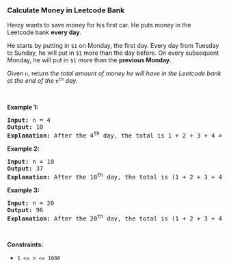 
<h3>Calculate Money in Leetcode Bank</h3>
<div><p>Hercy wants to save money for his first car. He puts money in the Leetcode bank <strong>every day</strong>.</p>
<p>He starts by putting in <code>$1</code> on Monday, the first day. Every day from Tuesday to Sunday, he will put in <code>$1</code> more than the day before. On every subsequent Monday, he will put in <code>$1</code> more than the <strong>previous Monday</strong>.<span style="display: none;"> </span></p>
<p>Given <code>n</code>, return <em>the total amount of money he will have in the Leetcode bank at the end of the </em><code>n<sup>th</sup></code><em> day.</em></p>
<p> </p>
<p><strong>Example 1:</strong></p>
<pre><strong>Input:</strong> n = 4
<strong>Output:</strong> 10
<strong>Explanation:</strong> After the 4<sup>th</sup> day, the total is 1 + 2 + 3 + 4 = 10.
</pre>
<p><strong>Example 2:</strong></p>
<pre><strong>Input:</strong> n = 10
<strong>Output:</strong> 37
<strong>Explanation:</strong> After the 10<sup>th</sup> day, the total is (1 + 2 + 3 + 4 + 5 + 6 + 7) + (2 + 3 + 4) = 37. Notice that on the 2<sup>nd</sup> Monday, Hercy only puts in $2.
</pre>
<p><strong>Example 3:</strong></p>
<pre><strong>Input:</strong> n = 20
<strong>Output:</strong> 96
<strong>Explanation:</strong> After the 20<sup>th</sup> day, the total is (1 + 2 + 3 + 4 + 5 + 6 + 7) + (2 + 3 + 4 + 5 + 6 + 7 + 8) + (3 + 4 + 5 + 6 + 7 + 8) = 96.
</pre>
<p> </p>
<p><strong>Constraints:</strong></p>
<ul>
<li><code>1 &lt;= n &lt;= 1000</code></li>
</ul>
</div>
